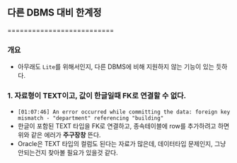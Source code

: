 ## 다른 DBMS 대비 한계정
==========================
### 개요
* 아무래도 `Lite`를 위해서인지, 다른 DBMS에 비해 지원하지 않는 기능이 있는 듯하다.

### 1. 자료형이 TEXT이고, 값이 한글일때 FK로 연결할 수 없다.
* `[01:07:46] An error occurred while committing the data: foreign key mismatch - "department" referencing "building"`
* 한글이 포함된 TEXT 타입을 FK로 연결하고, 종속테이블에 row를 추가하려고 하면 위와 같은 에러가 <b>주구장창</b> 뜬다.
* Oracle은 TEXT 타입의 컬럼도 된다는 자료가 많은데, 데이터타입 문제인지, 그냥 안되는건지 찾아볼 필요가 있을것 같다.